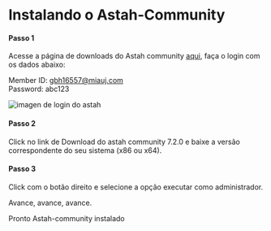 # Instalando o Astah-Community

#### Passo 1

Acesse a página de downloads do Astah community [aqui](https://members.change-vision.com/members/files/astah_community), faça o login com os dados abaixo:

Member ID: gbh16557@miauj.com  
Password: abc123

![imagen de login do astah](https://github.com/nosrednawall/Faculdade-Projeto-Integrador-5P/blob/master/Documentacao/DevOps/ConfiguracoesPersonalizadas/imagens/astah-login.png?raw=true)

#### Passo 2

Click no link de Download do astah community 7.2.0 e baixe a versão correspondente do seu sistema (x86 ou x64).

#### Passo 3

Click com o botão direito e selecione a opção executar como administrador.

Avance, avance, avance.

Pronto Astah-community instalado
